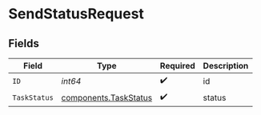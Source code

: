 # SendStatusRequest


## Fields

| Field                                                          | Type                                                           | Required                                                       | Description                                                    |
| -------------------------------------------------------------- | -------------------------------------------------------------- | -------------------------------------------------------------- | -------------------------------------------------------------- |
| `ID`                                                           | *int64*                                                        | :heavy_check_mark:                                             | id                                                             |
| `TaskStatus`                                                   | [components.TaskStatus](../../models/components/taskstatus.md) | :heavy_check_mark:                                             | status                                                         |